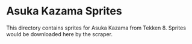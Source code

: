 # Asuka Kazama Sprites

This directory contains sprites for Asuka Kazama from Tekken 8.
Sprites would be downloaded here by the scraper.
